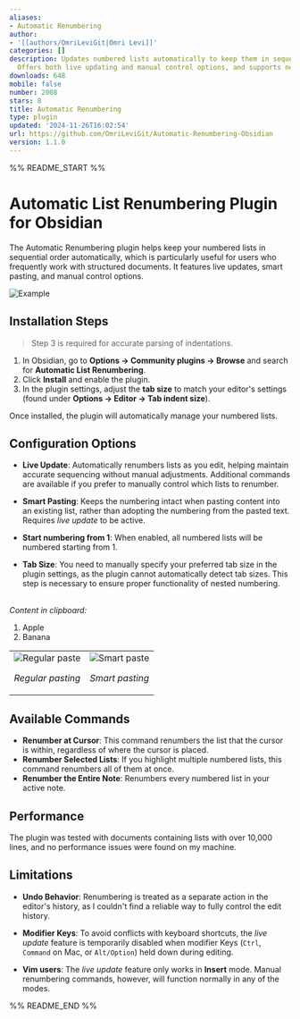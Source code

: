```yaml
---
aliases:
- Automatic Renumbering
author:
- '[[authors/OmriLeviGit|Omri Levi]]'
categories: []
description: Updates numbered lists automatically to keep them in sequential order.
  Offers both live updating and manual control options, and supports nested lists.
downloads: 648
mobile: false
number: 2008
stars: 8
title: Automatic Renumbering
type: plugin
updated: '2024-11-26T16:02:54'
url: https://github.com/OmriLeviGit/Automatic-Renumbering-Obsidian
version: 1.1.0
---
```


%% README_START %%

# Automatic List Renumbering Plugin for Obsidian

The Automatic Renumbering plugin helps keep your numbered lists in sequential order automatically, which is particularly useful for users who frequently work with structured documents. It features live updates, smart pasting, and manual control options.

![Example](https://raw.githubusercontent.com/OmriLeviGit/Automatic-Renumbering-Obsidian/HEAD/resources/example.gif)

## Installation Steps

> Step 3 is required for accurate parsing of indentations.

1. In Obsidian, go to **Options → Community plugins → Browse** and search for **Automatic List Renumbering**.
2. Click **Install** and enable the plugin.
3. In the plugin settings, adjust the **tab size** to match your editor's settings (found under **Options → Editor → Tab indent size**).

Once installed, the plugin will automatically manage your numbered lists.

## Configuration Options

-   **Live Update**: Automatically renumbers lists as you edit, helping maintain accurate sequencing without manual adjustments. Additional commands are available if you prefer to manually control which lists to renumber.

-   **Smart Pasting**: Keeps the numbering intact when pasting content into an existing list, rather than adopting the numbering from the pasted text. Requires _live update_ to be active.

-   **Start numbering from 1**: When enabled, all numbered lists will be numbered starting from 1.

-   **Tab Size**: You need to manually specify your preferred tab size in the plugin settings, as the plugin cannot automatically detect tab sizes. This step is necessary to ensure proper functionality of nested numbering.

<br>
<div>
  <em>Content in clipboard:</em>
    <ol>
      <li>Apple</li>
      <li>Banana</li>
    </ol>
  <table>
    <tr>
      <td style="text-align: center;">
        <img src="https://raw.githubusercontent.com/OmriLeviGit/Automatic-Renumbering-Obsidian/HEAD/resources/regular_paste.gif" alt="Regular paste" style="display: block; margin: auto;" />
        <p><em>Regular pasting</em></p>
      </td>
      <td style="text-align: center;">
        <img src="https://raw.githubusercontent.com/OmriLeviGit/Automatic-Renumbering-Obsidian/HEAD/resources/smart_paste.gif" alt="Smart paste" style="display: block; margin: auto;" />
        <p><em>Smart pasting</em></p>
      </td>
    </tr>
  </table>
</div>

## Available Commands

-   **Renumber at Cursor**: This command renumbers the list that the cursor is within, regardless of where the cursor is placed.
-   **Renumber Selected Lists**: If you highlight multiple numbered lists, this command renumbers all of them at once.
-   **Renumber the Entire Note**: Renumbers every numbered list in your active note.

## Performance

The plugin was tested with documents containing lists with over 10,000 lines, and no performance issues were found on my machine.

## Limitations

-   **Undo Behavior**: Renumbering is treated as a separate action in the editor's history, as I couldn't find a reliable way to fully control the edit history.

-   **Modifier Keys**: To avoid conflicts with keyboard shortcuts, the _live update_ feature is temporarily disabled when modifier Keys (`Ctrl`, `Command` on Mac, or `Alt/Option`) held down during editing.

-   **Vim users**: The _live update_ feature only works in **Insert** mode. Manual renumbering commands, however, will function normally in any of the modes.


%% README_END %%